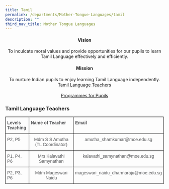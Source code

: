 ```yaml
---
title: Tamil
permalink: /departments/Mother-Tongue-Languages/tamil
description: ""
third_nav_title: Mother Tongue Languages
---
```

<h4><center>Vision</center></h4>

<center>To inculcate moral values and provide opportunities for our pupils to learn Tamil Language effectively and efficiently.</center>
  

<h4><center>Mission</center></h4>

<center>To nurture Indian pupils to enjoy learning Tamil Language independently.</center>



<center><a href="#Tamil_Language_Teachers">Tamil Language Teachers</a><br><br><a href="#Programmes_for_Pupils">Programmes for Pupils</a></center>






<h3><a id="Tamil_Language_Teachers">Tamil Language Teachers</a></h3>

<style type="text/css">
.tg  {border-collapse:collapse;border-spacing:0;}
.tg td{border-color:black;border-style:solid;border-width:1px;font-family:Arial, sans-serif;font-size:14px;
  overflow:hidden;padding:10px 5px;word-break:normal;}
.tg th{border-color:black;border-style:solid;border-width:1px;font-family:Arial, sans-serif;font-size:14px;
  font-weight:normal;overflow:hidden;padding:10px 5px;word-break:normal;}
.tg .tg-de68{color:#58595B;font-weight:bold;text-align:left;vertical-align:top}
.tg .tg-kakv{color:#58595B;text-align:left;vertical-align:top}
.tg .tg-jq0v{color:#58595B;text-align:center;vertical-align:top}
</style>
<table class="tg">
<tbody>
  <tr>
    <td class="tg-de68">Levels<br>Teaching</td>
    <td class="tg-de68">Name of Teacher</td>
    <td class="tg-de68">Email</td>
  </tr>
  <tr>
    <td class="tg-kakv">P2, P5</td>
    <td class="tg-jq0v">Mdm S S Amutha<br>(TL Coordinator)</td>
    <td class="tg-jq0v">amutha_shamkumar@moe.edu.sg</td>
  </tr>
  <tr>
    <td class="tg-kakv">P1, P4, P6</td>
    <td class="tg-jq0v">Mrs Kalavathi Samynathan</td>
    <td class="tg-jq0v">kalavathi_samynathan@moe.edu.sg</td>
  </tr>
  <tr>
    <td class="tg-kakv">P2, P3, P6</td>
    <td class="tg-jq0v">Mdm Mageswari Naidu</td>
    <td class="tg-jq0v">mageswari_naidu_dharmaraju@moe.edu.sg</td>
  </tr>
</tbody>
</table>